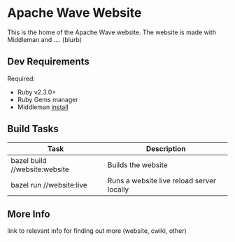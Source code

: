 # Apache Wave Website

This is the home of the Apache Wave website. The website is made with Middleman
and .... (blurb)

## Dev Requirements

Required:
- Ruby v2.3.0+
- Ruby Gems manager
- Middleman [install](https://middlemanapp.com/basics/install/)

## Build Tasks

| Task | Description |
| --- | --- |
| bazel build //website:website | Builds the website |
| bazel run //website:live | Runs a website live reload server locally |

## More Info

link to relevant info for finding out more (website, cwiki, other)
